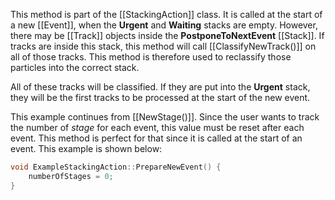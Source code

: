 This method is part of the [[StackingAction]] class. It is called at the start of a new [[Event]], when the **Urgent** and **Waiting** stacks are empty. However, there may be [[Track]] objects inside the **PostponeToNextEvent** [[Stack]]. If tracks are inside this stack, this method will call [[ClassifyNewTrack()]] on all of those tracks. This method is therefore used to reclassify those particles into the correct stack. 

All of these tracks will be classified. If they are put into the **Urgent** stack, they will be the first tracks to be processed at the start of the new event.

This example continues from [[NewStage()]]. Since the user wants to track the number of _stage_ for each event, this value must be reset after each event. This method is perfect for that since it is called at the start of an event. This example is shown below:
```cpp
void ExampleStackingAction::PrepareNewEvent() {
	numberOfStages = 0;
}
```

